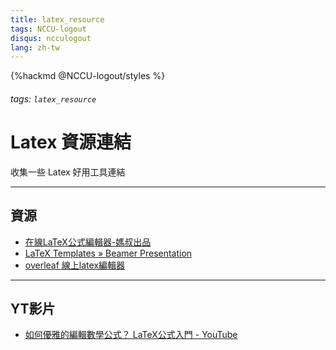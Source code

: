 ```yaml
---
title: latex_resource
tags: NCCU-logout
disqus: ncculogout
lang: zh-tw
---
```


{%hackmd @NCCU-logout/styles %}

###### tags: `latex_resource`

# Latex 資源連結

收集一些 Latex 好用工具連結

---

## 資源

* [在線LaTeX公式編輯器-媽叔出品](https://www.latexlive.com/)
* [LaTeX Templates » Beamer Presentation](https://www.latextemplates.com/template/beamer-presentation)
* [overleaf 線上latex編輯器](https://www.overleaf.com/)

---

## YT影片

* [如何優雅的編輯數學公式？ LaTeX公式入門 - YouTube](https://www.youtube.com/watch?v=4MkdR6qChSY)


